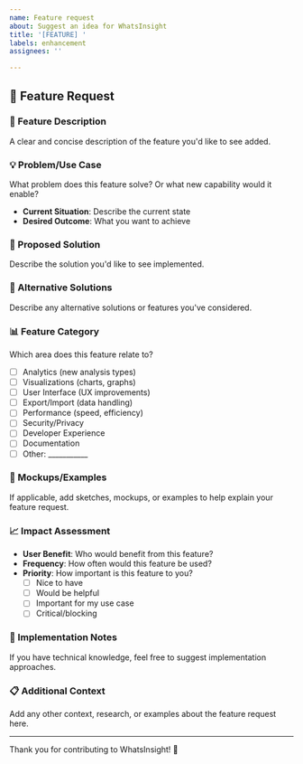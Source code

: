 ```yaml
---
name: Feature request
about: Suggest an idea for WhatsInsight
title: '[FEATURE] '
labels: enhancement
assignees: ''

---
```


## 🚀 Feature Request

### 📝 Feature Description
A clear and concise description of the feature you'd like to see added.

### 💡 Problem/Use Case
What problem does this feature solve? Or what new capability would it enable?
- **Current Situation**: Describe the current state
- **Desired Outcome**: What you want to achieve

### 🎯 Proposed Solution
Describe the solution you'd like to see implemented.

### 🔀 Alternative Solutions
Describe any alternative solutions or features you've considered.

### 📊 Feature Category
Which area does this feature relate to?
- [ ] Analytics (new analysis types)
- [ ] Visualizations (charts, graphs)
- [ ] User Interface (UX improvements)
- [ ] Export/Import (data handling)
- [ ] Performance (speed, efficiency)
- [ ] Security/Privacy
- [ ] Developer Experience
- [ ] Documentation
- [ ] Other: ___________

### 🎨 Mockups/Examples
If applicable, add sketches, mockups, or examples to help explain your feature request.

### 📈 Impact Assessment
- **User Benefit**: Who would benefit from this feature?
- **Frequency**: How often would this feature be used?
- **Priority**: How important is this feature to you?
  - [ ] Nice to have
  - [ ] Would be helpful
  - [ ] Important for my use case
  - [ ] Critical/blocking

### 🔧 Implementation Notes
If you have technical knowledge, feel free to suggest implementation approaches.

### 📋 Additional Context
Add any other context, research, or examples about the feature request here.

---

Thank you for contributing to WhatsInsight! 🙏
